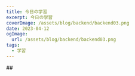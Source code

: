 ```yaml
---
title: 今日の学習
excerpt: 今日の学習
coverImage: /assets/blog/backend/backend03.png
date: 2023-04-12
ogImage:
  url: /assets/blog/backend/backend03.png
tags:
  - 学習
---
```

\#﻿#